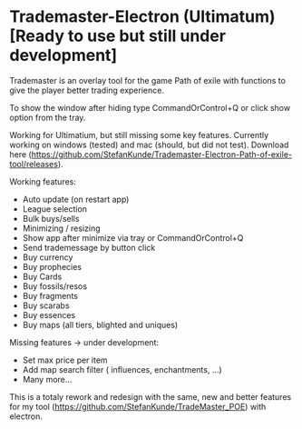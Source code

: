 # Trademaster-Electron (Ultimatum) [Ready to use but still under development]
Trademaster is an overlay tool for the game Path of exile with functions to give the player better trading experience.

To show the window after hiding type CommandOrControl+Q or click show option from the tray.

Working for Ultimatium, but still missing some key features.
Currently working on windows (tested) and mac (should, but did not test).
Download here (https://github.com/StefanKunde/Trademaster-Electron-Path-of-exile-tool/releases).

Working features:
- Auto update (on restart app)
- League selection
- Bulk buys/sells
- Minimizing / resizing
- Show app after minimize via tray or CommandOrControl+Q
- Send trademessage by button click
- Buy currency
- Buy prophecies
- Buy Cards
- Buy fossils/resos
- Buy fragments
- Buy scarabs
- Buy essences
- Buy maps (all tiers, blighted and uniques)

Missing features -> under development:
- Set max price per item
- Add map search filter ( influences, enchantments, ...) 
- Many more...

This is a totaly rework and redesign with the same, new and better features for my tool (https://github.com/StefanKunde/TradeMaster_POE) with electron.
